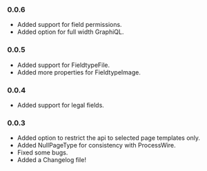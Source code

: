 ### 0.0.6
- Added support for field permissions.
- Added option for full width GraphiQL.

### 0.0.5
- Added support for FieldtypeFile.
- Added more properties for FieldtypeImage.

### 0.0.4
- Added support for legal fields.

### 0.0.3
- Added option to restrict the api to selected page templates only.
- Added NullPageType for consistency with ProcessWire.
- Fixed some bugs.
- Added a Changelog file!